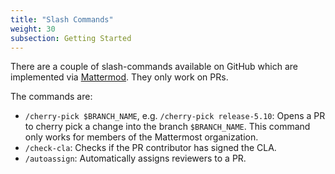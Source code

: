 ```yaml
---
title: "Slash Commands"
weight: 30
subsection: Getting Started
---
```


There are a couple of slash-commands available on GitHub which are implemented via [Mattermod](https://github.com/mattermost/mattermost-mattermod). They only work on PRs.

The commands are:

- `/cherry-pick $BRANCH_NAME`, e.g. `/cherry-pick release-5.10`: Opens a PR to cherry pick a change into the branch `$BRANCH_NAME`. This command only works for members of the Mattermost organization.
- `/check-cla`: Checks if the PR contributor has signed the CLA.
- `/autoassign`: Automatically assigns reviewers to a PR.
